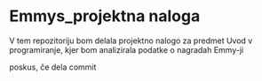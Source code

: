 # Emmys_projektna naloga
V tem repozitoriju bom delala projektno nalogo za predmet Uvod v programiranje, kjer bom analizirala podatke o nagradah Emmy-ji


poskus, če dela commit